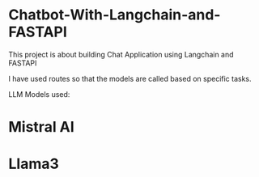 # Chatbot-With-Langchain-and-FASTAPI
This project is about building Chat Application using Langchain and FASTAPI

I have used routes so that the models are called based on specific tasks. 

LLM Models used:
  # Mistral AI
  # Llama3
